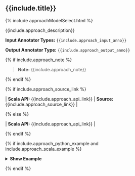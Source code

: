 
<div class="tabs-new" markdown="1">

## {{include.title}}

{% include approachModelSelect.html %}

<div class="h3-box tabs-python-scala-box" markdown="1">

{{include.approach_description}}

**Input Annotator Types:** `{{include.approach_input_anno}}`

**Output Annotator Type:** `{{include.approach_output_anno}}`

{% if include.approach_note %}

> **Note:** {{include.approach_note}}

{% endif %}

{% if include.approach_source_link %}

| **Scala API:** {{include.approach_api_link}} | **Source:** {{include.approach_source_link}} |

{% else %}

| **Scala API:** {{include.approach_api_link}} |

{% endif %}


{% if include.approach_python_example and include.approach_scala_example %}

<details>

<summary class="button"><b>Show Example</b></summary>

<div class="tabs-new" markdown="1">

{% include programmingLanguageSelectScalaPython.html %}

<div class="tabs-box-medic-inner highlighter-rouge language-python active" markdown="1">

```python
{{include.approach_python_example}}
```

</div>
<div class="tabs-box-medic-inner highlighter-rouge language-scala" markdown="1">

```scala
{{include.approach_scala_example}}
```
</div>

</div>

</details>

{% endif %}

</div>

<div class="h3-box tabs-python-scala-box" markdown="1" style="display: none;">

{{include.model_description}}

**Input Annotator Types:** `{{include.model_input_anno}}`

**Output Annotator Type:** `{{include.model_output_anno}}`

{% if include.model_note %}

> **Note:** {{include.model_note}}

{% endif %}

{% if include.model_source_link %}

| **Scala API:** {{include.model_api_link}} | **Source:** {{include.model_source_link}} |

{% else %}

| **Scala API:** {{include.model_api_link}} |

{% endif %}


{% if include.model_python_example and include.model_scala_example %}

<details>

<summary class="button"><b>Show Example</b></summary>

<div class="tabs-new" markdown="1">

{% include programmingLanguageSelectScalaPython.html %}

<div class="tabs-box-medic-inner highlighter-rouge language-python active" markdown="1">

```python
{{include.model_python_example}}
```

</div>
<div class="tabs-box-medic-inner highlighter-rouge language-scala" markdown="1">

```scala
{{include.model_scala_example}}
```

</div>

</div>

</details>

{% endif %}

</div>

</div>
